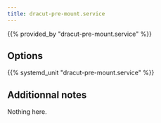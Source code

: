 ```yaml
---
title: dracut-pre-mount.service
---
```


{{% provided_by "dracut-pre-mount.service" %}}

## Options

{{% systemd_unit "dracut-pre-mount.service" %}}

## Additionnal notes

Nothing here.